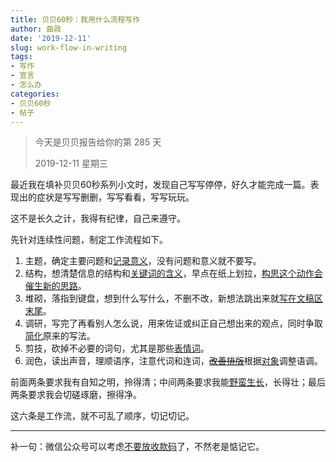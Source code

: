 ```yaml
---
title: 贝贝60秒：我用什么流程写作
author: 曲政
date: '2019-12-11'
slug: work-flow-in-writing
tags:
- 写作
- 宣言
- 怎么办
categories:
- 贝贝60秒
- 帖子
---
```

> 今天是贝贝报告给你的第 285 天
>
> 2019-12-11 星期三 

最近我在填补贝贝60秒系列小文时，发现自己写写停停，好久才能完成一篇。表现出的症状是写写删删，写写看看，写写玩玩。

这不是长久之计，我得有纪律，自己来遵守。

先针对连续性问题，制定工作流程如下。

1.  主题，确定主要问题和[记录意义](https://yihui.org/cn/2018/11/elder-stories/)，没有问题和意义就不要写。
2.  结构，想清楚信息的结构和[关键词的含义](https://yihui.org/cn/2019/03/politics-and-english/)，早点在纸上划拉，[构思这个动作会催生新的思路](https://yihui.org/cn/2018/07/fluent-essay/)。
3.  堆砌，落指到键盘，想到什么写什么，不删不改，新想法跳出来就[写在文稿区末尾](https://yihui.org/cn/2018/09/long-post/)。
4.  调研，写完了再看别人怎么说，用来佐证或纠正自己想出来的观点，同时争取[简化](https://yihui.org/cn/2017/08/shannon/)原来的写法。
5.  剪技，砍掉不必要的词句，尤其是那些[表情词](https://yihui.org/cn/2014/06/on-writing/)。
6.  润色，读出声音，理顺语序，注意代词和连词，~~[改善排版](https://yihui.org/cn/2017/04/r-markdown-office/)~~根据[对象](https://yihui.org/cn/2006/03/18-42-00/)调整语调。

前面两条要求我有自知之明，拎得清；中间两条要求我能[野蛮生长](https://book.douban.com/subject/2348372/)，长得壮；最后两条要求我会切磋琢磨，擦得净。

这六条是工作流，就不可乱了顺序，切记切记。

---

补一句：微信公众号可以考虑[不要放收款码](https://yihui.org/cn/2018/08/donation/)了，不然老是惦记它。

